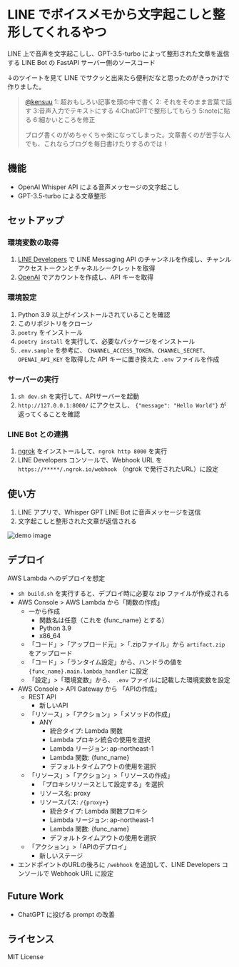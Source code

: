 # LINE でボイスメモから文字起こしと整形してくれるやつ

LINE 上で音声を文字起こしし、GPT-3.5-turbo によって整形された文章を返信する LINE Bot の FastAPI サーバー側のソースコード

↓のツイートを見て LINE でサクッと出来たら便利だなと思ったのがきっかけで作りました。

> [@kensuu](https://twitter.com/kensuu/status/1638911266931761152)
> 1: 超おもしろい記事を頭の中で書く
> 2: それをそのまま言葉で話す
> 3:音声入力でテキストにする
> 4:ChatGPTで整形してもらう
> 5:noteに貼る
> 6:細かいところを修正
>
> ブログ書くのがめちゃくちゃ楽になってしまった。文章書くのが苦手な人でも、これならブログを毎日書けたりするのでは！

## 機能

- OpenAI Whisper API による音声メッセージの文字起こし
- GPT-3.5-turbo による文章整形

## セットアップ

### 環境変数の取得

1. [LINE Developers](https://developers.line.biz/ja/) で LINE Messaging API のチャンネルを作成し、チャンルアクセストークンとチャネルシークレットを取得
2. [OpenAI](https://platform.openai.com/signup/) でアカウントを作成し、API キーを取得

### 環境設定

1. Python 3.9 以上がインストールされていることを確認
2. このリポジトリをクローン
3. `poetry` をインストール
4. `poetry install` を実行して、必要なパッケージをインストール
5. `.env.sample` を参考に、 `CHANNEL_ACCESS_TOKEN`、`CHANNEL_SECRET`、`OPENAI_API_KEY` を取得した API キーに置き換えた `.env` ファイルを作成

### サーバーの実行

1. `sh dev.sh` を実行して、APIサーバーを起動
2. `http://127.0.0.1:8000/` にアクセスし、 `{"message": "Hello World"}` が返ってくることを確認

### LINE Bot との連携

1. [ngrok](https://ngrok.com/) をインストールして、`ngrok http 8000` を実行
2. LINE Developers コンソールで、Webhook URL を `https://*****/.ngrok.io/webhook` （ngrok で発行されたURL）に設定

## 使い方

1. LINE アプリで、Whisper GPT LINE Bot に音声メッセージを送信
2. 文字起こしと整形された文章が返信される

![demo image](https://gyazo.com/687cb3e57a97a941bce11a9b5695fcc6.png)

## デプロイ

AWS Lambda へのデプロイを想定

- `sh build.sh` を実行すると、デプロイ時に必要な zip ファイルが作成される
- AWS Console > AWS Lambda から「関数の作成」
  - 一から作成
    - 関数名は任意（これを {func_name} とする）
    - Python 3.9
    - x86_64
  - 「コード」>「アップロード元」>「.zipファイル」から `artifact.zip` をアップロード
  - 「コード」>「ランタイム設定」から、ハンドラの値を `{func_name}.main.lambda_handler` に設定
  - 「設定」>「環境変数」から、 `.env` ファイルに記載した環境変数を設定
- AWS Console > API Gateway から 「APIの作成」
  - REST API
    - 新しいAPI
  - 「リソース」>「アクション」>「メソッドの作成」
    - ANY
      - 統合タイプ: Lambda 関数
      - Lambda プロキシ統合の使用を選択
      - Lambda リージョン: ap-northeast-1
      - Lambda 関数: {func_name}
      - デフォルトタイムアウトの使用を選択
  - 「リソース」>「アクション」>「リソースの作成」
    - 「プロキシリソースとして設定する」を選択
    - リソース名: proxy
    - リソースパス: `/{proxy+}`
      - 統合タイプ: Lambda 関数プロキシ
      - Lambda リージョン: ap-northeast-1
      - Lambda 関数: {func_name}
      - デフォルトタイムアウトの使用を選択
  - 「アクション」>「APIのデプロイ」
    - 新しいステージ
- エンドポイントのURLの後ろに `/webhook` を追加して、LINE Developers コンソールで Webhook URL に設定

## Future Work

- ChatGPT に投げる prompt の改善

## ライセンス

MIT License
